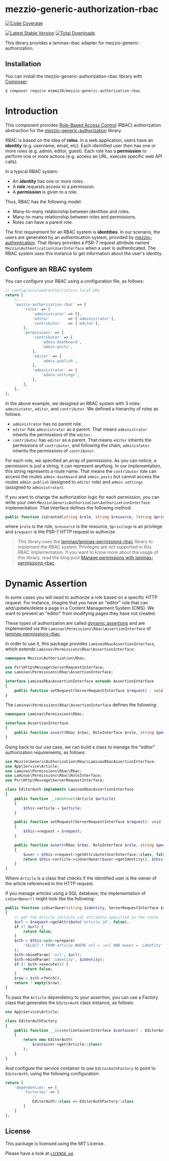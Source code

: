 # mezzio-generic-authorization-rbac

[![Code Coverage](https://codecov.io/gh/mimmi20/mezzio-generic-authorization-rbac/branch/master/graph/badge.svg)](https://codecov.io/gh/mimmi20/mezzio-generic-authorization-rbac)

[![Latest Stable Version](https://poser.pugx.org/mimmi20/mezzio-generic-authorization-rbac/v/stable)](https://packagist.org/packages/mimmi20/mezzio-generic-authorization-rbac)
[![Total Downloads](https://poser.pugx.org/mimmi20/mezzio-generic-authorization-rbac/downloads)](https://packagist.org/packages/mimmi20/mezzio-generic-authorization-rbac)

This library provides a laminas-rbac adapter for mezzio-generic-authorization.

## Installation

You can install the mezzio-generic-authorization-rbac library with
[Composer](https://getcomposer.org):

```bash
$ composer require mimmi20/mezzio-generic-authorization-rbac
```

# Introduction

This component provides [Role-Based Access Control](https://en.wikipedia.org/wiki/Role-based_access_control)
(RBAC) authorization abstraction for the [mezzio-generic-authorization](https://github.com/mimmi20/mezzio-generic-authorization)
library.

RBAC is based on the idea of **roles**. In a web application, users have an
**identity** (e.g. username, email, etc). Each identified user then has one or
more roles (e.g. admin, editor, guest). Each role has a **permission** to
perform one or more actions (e.g. access an URL, execute specific web API
calls).

In a typical RBAC system:

- An **identity** has one or more roles.
- A **role** requests access to a permission.
- A **permission** is given to a role.

Thus, RBAC has the following model:

- Many-to-many relationship between identities and roles.
- Many-to-many relationship between roles and permissions.
- Roles can have a parent role.

The first requirement for an RBAC system is **identities**. In our scenario, the
users are generated by an authentication system, provided by
[mezzio-authentication](https://github.com/mezzio/mezzio-authentication).
That library provides a PSR-7 request attribute named
`Mezzio\Authentication\UserInterface` when a user is authenticated.
The RBAC system uses this instance to get information about the user's identity.

## Configure an RBAC system

You can configure your RBAC using a configuration file, as follows:

```php
// config/autoload/authorization.local.php
return [
    // ...
    'mezzio-authorization-rbac' => [
        'roles' => [
            'administrator' => [],
            'editor'        => ['administrator'],
            'contributor'   => ['editor'],
        ],
        'permissions' => [
            'contributor' => [
                'admin.dashboard',
                'admin.posts',
            ],
            'editor' => [
                'admin.publish',
            ],
            'administrator' => [
                'admin.settings',
            ],
        ],
    ],
];
```

In the above example, we designed an RBAC system with 3 roles: `administator`,
`editor`, and `contributor`. We defined a hierarchy of roles as follows:

- `administrator` has no parent role.
- `editor` has `administrator` as a parent. That means `administrator` inherits
  the permissions of the `editor`.
- `contributor` has `editor` as a parent. That means `editor` inherits the
  permissions of `contributor`, and following the chain, `administator` inherits
  the permissions of `contributor`.

For each role, we specified an array of permissions. As you can notice, a
permission is just a string; it can represent anything. In our implementation,
this string represents a route name.  That means the `contributor` role can
access the routes `admin.dashboard` and `admin.posts` but cannot access the
routes `admin.publish` (assigned to `editor` role) and `admin.settings`
(assigned to `administrator`).

If you want to change the authorization logic for each permission, you can write
your own `Mezzio\GenericAuthorization\AuthorizationInterface` implementation.
That interface defines the following method:

```php
public function isGranted(string $role, string $resource, ?string $privilege = null, ?\Psr\Http\Message\ServerRequestInterface\ServerRequestInterface $request = null): bool;
```

where `$role` is the role, `$resource` is the resource, `$privilege` is an privilege and `$request` is the PSR-7 HTTP request to authorize.

> This library uses the [laminas/laminas-permissions-rbac](https://docs.laminas.dev/laminas-permissions-rbac/)
> library to implement the RBAC system. Privileges are not supported in this RBAC implementation. If you want to know more about the usage
> of this library, read the blog post 
> [Manage permissions with laminas-permissions-rbac](https://framework.zend.com/blog/2017-04-27-zend-permissions-rbac.html).

# Dynamic Assertion

In some cases you will need to authorize a role based on a specific HTTP request.
For instance, imagine that you have an "editor" role that can add/update/delete
a page in a Content Management System (CMS). We want to prevent an "editor" from
modifying pages they have not created.

These types of authorization are called [dynamic assertions](https://docs.laminas.dev/laminas-permissions-rbac/examples/#dynamic-assertions)
and are implemented via the `Laminas\Permissions\Rbac\AssertionInterface` of
[laminas-permissions-rbac](https://github.com/laminas/laminas-permissions-rbac).

In order to use it, this package provides `LaminasRbacAssertionInterface`,
which extends `Laminas\Permissions\Rbac\AssertionInterface`:

```php
namespace Mezzio\Authorization\Rbac;

use Psr\Http\Message\ServerRequestInterface;
use Laminas\Permissions\Rbac\AssertionInterface;

interface LaminasRbacAssertionInterface extends AssertionInterface
{
    public function setRequest(ServerRequestInterface $request) : void;
}
```

The `Laminas\Permissions\Rbac\AssertionInterface` defines the following:

```php
namespace Laminas\Permissions\Rbac;

interface AssertionInterface
{
    public function assert(Rbac $rbac, RoleInterface $role, string $permission) : bool;
}
```

Going back to our use case, we can build a class to manage the "editor"
authorization requirements, as follows:

```php
use Mezzio\GenericAuthorization\Rbac\LaminasRbacAssertionInterface;
use App\Service\Article;
use Laminas\Permissions\Rbac\Rbac;
use Laminas\Permissions\Rbac\RoleInterface;
use Psr\Http\Message\ServerRequestInterface;

class EditorAuth implements LaminasRbacAssertionInterface
{
    public function __construct(Article $article)
    {
        $this->article = $article;
    }

    public function setRequest(ServerRequestInterface $request): void
    {
        $this->request = $request;
    }

    public function assert(Rbac $rbac, RoleInterface $role, string $permission): bool
    {
        $user = $this->request->getAttribute(UserInterface::class, false);
        return $this->article->isUserOwner($user->getIdentity(), $this->request);
    }
}
```

Where `Article` is a class that checks if the identified user is the owner of
the article referenced in the HTTP request.

If you manage articles using a SQL database, the implementation of
`isUserOwner()` might look like the following:

```php
public function isUserOwner(string $identity, ServerRequestInterface $request): bool
{
    // get the article {article_id} attribute specified in the route
    $url = $request->getAttribute('article_id', false);
    if (! $url) {
        return false;
    }
    $sth = $this->pdo->prepare(
        'SELECT * FROM article WHERE url = :url AND owner = :identity'
    );
    $sth->bindParam(':url', $url);
    $sth->bindParam(':identity', $identity);
    if (! $sth->execute()) {
        return false;
    }
    $row = $sth->fetch();
    return ! empty($row);
}
```

To pass the `Article` dependency to your assertion, you can use a Factory class
that generates the `EditorAuth` class instance, as follows:

```php
use App\Service\Article;

class EditorAuthFactory
{
    public function __invoke(ContainerInterface $container) : EditorAuth
    {
        return new EditorAuth(
            $container->get(Article::class)
        );
    }
}
```

And configure the service container to use `EditorAuthFactory` to point to
`EditorAuth`, using the following configuration:

```php
return [    
    'dependencies' => [
        'factories' => [
            // ...
            EditorAuth::class => EditorAuthFactory::class
        ]
    ]
];
```


## License

This package is licensed using the MIT License.

Please have a look at [`LICENSE.md`](LICENSE.md).
